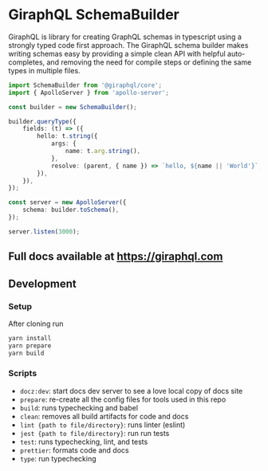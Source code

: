 # GiraphQL SchemaBuilder

GiraphQL is library for creating GraphQL schemas in typescript using a strongly typed code first
approach. The GiraphQL schema builder makes writing schemas easy by providing a simple clean API
with helpful auto-completes, and removing the need for compile steps or defining the same types in
multiple files.

```typescript
import SchemaBuilder from '@giraphql/core';
import { ApolloServer } from 'apollo-server';

const builder = new SchemaBuilder();

builder.queryType({
    fields: (t) => ({
        hello: t.string({
            args: {
                name: t.arg.string(),
            },
            resolve: (parent, { name }) => `hello, ${name || 'World'}`,
        }),
    }),
});

const server = new ApolloServer({
    schema: builder.toSchema(),
});

server.listen(3000);
```

## Full docs available at https://giraphql.com

## Development

### Setup

After cloning run

```bash
yarn install
yarn prepare
yarn build
```

### Scripts

-   `docz:dev`: start docs dev server to see a love local copy of docs site
-   `prepare`: re-create all the config files for tools used in this repo
-   `build`: runs typechecking and babel
-   `clean`: removes all build artifacts for code and docs
-   `lint {path to file/directory}`: runs linter (eslint)
-   `jest {path to file/directory}`: run run tests
-   `test`: runs typechecking, lint, and tests
-   `prettier`: formats code and docs
-   `type`: run typechecking
